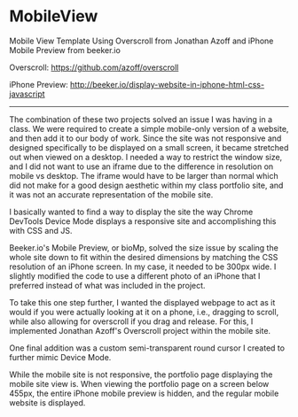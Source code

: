 # MobileView
Mobile View Template Using Overscroll from Jonathan Azoff and iPhone Mobile Preview from beeker.io

Overscroll: https://github.com/azoff/overscroll

iPhone Preview: http://beeker.io/display-website-in-iphone-html-css-javascript

-----

The combination of these two projects solved an issue I was having in a class. We were required to create a simple mobile-only version of a website, and then add it to our body of work.  Since the site was not responsive and designed specifically to be displayed on a small screen, it became stretched out when viewed on a desktop.  I needed a way to restrict the window size, and I did not want to use an iframe due to the difference in resolution on mobile vs desktop. The iframe would have to be larger than normal which did not make for a good design aesthetic within my class portfolio site, and it was not an accurate representation of the mobile site.

I basically wanted to find a way to display the site the way Chrome DevTools Device Mode displays a responsive site and accomplishing this with CSS and JS.

Beeker.io's Mobile Preview, or bioMp, solved the size issue by scaling the whole site down to fit within the desired dimensions by matching the CSS resolution of an iPhone screen. In my case, it needed to be 300px wide. I slightly modified the code to use a different photo of an iPhone that I preferred instead of what was included in the project.

To take this one step further, I wanted the displayed webpage to act as it would if you were actually looking at it on a phone, i.e., dragging to scroll, while also allowing for overscroll if you drag and release. For this, I implemented Jonathan Azoff's Overscroll project within the mobile site. 

One final addition was a custom semi-transparent round cursor I created to further mimic Device Mode. 

While the mobile site is not responsive, the portfolio page displaying the mobile site view is. When viewing the portfolio page on a screen below 455px, the entire iPhone mobile preview is hidden, and the regular mobile website is displayed.
